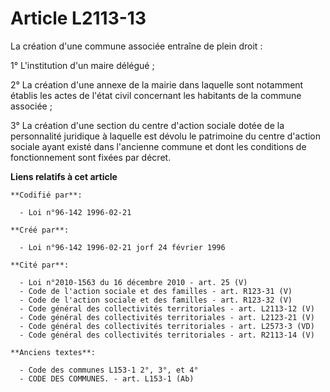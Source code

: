 # Article L2113-13

La création d'une commune associée entraîne de plein droit :

1° L'institution d'un maire délégué ;

2° La création d'une annexe de la mairie dans laquelle sont notamment établis les actes de l'état civil concernant les
habitants de la commune associée ;

3° La création d'une section du centre d'action sociale dotée de la personnalité juridique à laquelle est dévolu le
patrimoine du centre d'action sociale ayant existé dans l'ancienne commune et dont les conditions de fonctionnement sont
fixées par décret.

**Liens relatifs à cet article**

	**Codifié par**:

	  - Loi n°96-142 1996-02-21

	**Créé par**:

	  - Loi n°96-142 1996-02-21 jorf 24 février 1996

	**Cité par**:

	  - Loi n°2010-1563 du 16 décembre 2010 - art. 25 (V)
	  - Code de l'action sociale et des familles - art. R123-31 (V)
	  - Code de l'action sociale et des familles - art. R123-32 (V)
	  - Code général des collectivités territoriales - art. L2113-12 (V)
	  - Code général des collectivités territoriales - art. L2123-21 (V)
	  - Code général des collectivités territoriales - art. L2573-3 (VD)
	  - Code général des collectivités territoriales - art. R2113-14 (V)

	**Anciens textes**:

	  - Code des communes L153-1 2°, 3°, et 4°
	  - CODE DES COMMUNES. - art. L153-1 (Ab)
